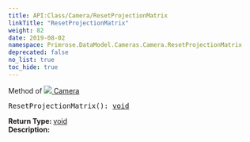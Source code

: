```yaml
---
title: API:Class/Camera/ResetProjectionMatrix
linkTitle: "ResetProjectionMatrix"
weight: 82
date: 2019-08-02
namespace: Primrose.DataModel.Cameras.Camera.ResetProjectionMatrix
deprecated: false
no_list: true
toc_hide: true
---
```

Method of <a href="/docs/api-reference/Class/Camera"><img src="/icons/silk/camera.png"/>&nbsp;Camera</a>
<pre class="method-declaration">
ResetProjectionMatrix(): <a class="type" href="/docs/api-reference/System/void">void</a></pre>
<b>Return Type: </b>
<a class="type" href="/docs/api-reference/System/void">void</a>
<br/>
<b>Description: </b>